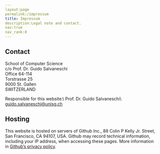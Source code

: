 ```yaml
---
layout:page
permalink:/impressum
title: Impressum
description:Legal note and contact.
nav:true
nav_rank:8
---
```


## Contact

School of Computer Science\
c/o Prof. Dr. Guido Salvaneschi\
Office 64-114\
Torstrasse 25\
9000 St. Gallen\
SWITZERLAND

Responsible for this website:\\
Prof. Dr. Guido Salvaneschi\\
[guido.salvaneschi@unisg.ch](mailto:guido.salvaneschi@unisg.ch)

## Hosting

This website is hosted on servers of Github Inc., 88 Colin P Kelly Jr. Street, San Francisco, CA 94107, USA. Github may record technical information, including your IP address, when accessing these pages. More information in [Github’s privacy policy](https://docs.github.com/en/github/site-policy/github-privacy-statement).
